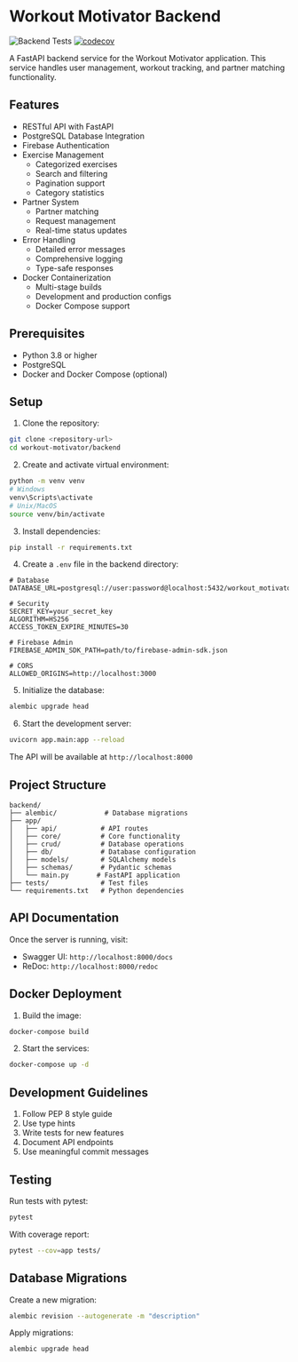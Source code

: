 # Workout Motivator Backend

![Backend Tests](https://github.com/Workout-Motivator/workout-motivator-backend/actions/workflows/backend-tests.yml/badge.svg)
[![codecov](https://codecov.io/gh/Workout-Motivator/workout-motivator-backend/graph/badge.svg)](https://codecov.io/gh/Workout-Motivator/workout-motivator-backend)

A FastAPI backend service for the Workout Motivator application. This service handles user management, workout tracking, and partner matching functionality.

## Features

- RESTful API with FastAPI
- PostgreSQL Database Integration
- Firebase Authentication
- Exercise Management
  - Categorized exercises
  - Search and filtering
  - Pagination support
  - Category statistics
- Partner System
  - Partner matching
  - Request management
  - Real-time status updates
- Error Handling
  - Detailed error messages
  - Comprehensive logging
  - Type-safe responses
- Docker Containerization
  - Multi-stage builds
  - Development and production configs
  - Docker Compose support

## Prerequisites

- Python 3.8 or higher
- PostgreSQL
- Docker and Docker Compose (optional)

## Setup

1. Clone the repository:
```bash
git clone <repository-url>
cd workout-motivator/backend
```

2. Create and activate virtual environment:
```bash
python -m venv venv
# Windows
venv\Scripts\activate
# Unix/MacOS
source venv/bin/activate
```

3. Install dependencies:
```bash
pip install -r requirements.txt
```

4. Create a `.env` file in the backend directory:
```env
# Database
DATABASE_URL=postgresql://user:password@localhost:5432/workout_motivator

# Security
SECRET_KEY=your_secret_key
ALGORITHM=HS256
ACCESS_TOKEN_EXPIRE_MINUTES=30

# Firebase Admin
FIREBASE_ADMIN_SDK_PATH=path/to/firebase-admin-sdk.json

# CORS
ALLOWED_ORIGINS=http://localhost:3000
```

5. Initialize the database:
```bash
alembic upgrade head
```

6. Start the development server:
```bash
uvicorn app.main:app --reload
```

The API will be available at `http://localhost:8000`

## Project Structure

```
backend/
├── alembic/            # Database migrations
├── app/
│   ├── api/           # API routes
│   ├── core/          # Core functionality
│   ├── crud/          # Database operations
│   ├── db/            # Database configuration
│   ├── models/        # SQLAlchemy models
│   ├── schemas/       # Pydantic schemas
│   └── main.py       # FastAPI application
├── tests/             # Test files
└── requirements.txt   # Python dependencies
```

## API Documentation

Once the server is running, visit:
- Swagger UI: `http://localhost:8000/docs`
- ReDoc: `http://localhost:8000/redoc`

## Docker Deployment

1. Build the image:
```bash
docker-compose build
```

2. Start the services:
```bash
docker-compose up -d
```

## Development Guidelines

1. Follow PEP 8 style guide
2. Use type hints
3. Write tests for new features
4. Document API endpoints
5. Use meaningful commit messages

## Testing

Run tests with pytest:
```bash
pytest
```

With coverage report:
```bash
pytest --cov=app tests/
```

## Database Migrations

Create a new migration:
```bash
alembic revision --autogenerate -m "description"
```

Apply migrations:
```bash
alembic upgrade head
```
